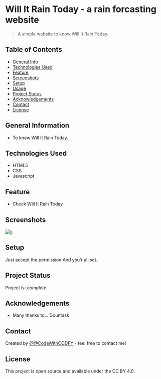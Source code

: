 # Will It Rain Today - a rain forcasting website
> A simple website to know Will It Rain Today.
<!-- > Live demo [_here_](https://www.example.com). -->

## Table of Contents
* [General Info](#general-information)
* [Technologies Used](#technologies-used)
* [Feature](#feature)
* [Screenshots](#screenshots)
* [Setup](#setup)
* [Usage](#usage)
* [Project Status](#project-status)
* [Acknowledgements](#acknowledgements)
* [Contact](#contact)
* [License](#license)


## General Information
- To know Will It Rain Today.


## Technologies Used
- HTML5
- CSS
- Javascript


## Feature
- Check Will It Rain Today


## Screenshots
![jj](![image](https://github.com/user-attachments/assets/42762c1e-d2b5-4828-bd9b-19f8ef6f21c9)
)
<!-- If you have screenshots you'd like to share, include them here. -->


## Setup
Just accept the permission
And you'r all set.


## Project Status
Project is: _complete_



## Acknowledgements
- Many thanks to... Dountask


## Contact
Created by [@@CodeWithCODFY](https://github.com/CodeWithCODFY) - feel free to contact me!



## License
This project is open source and available under the CC BY 4.0.

